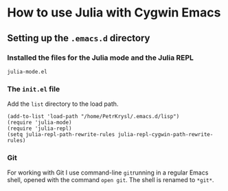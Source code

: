 # How to use Julia with Cygwin Emacs

## Setting up the `.emacs.d` directory

### Installed the files for the Julia mode and the Julia REPL

`julia-mode.el`


### The `init.el` file

Add the `list` directory to the load path.
```
(add-to-list 'load-path "/home/PetrKrysl/.emacs.d/lisp")
(require 'julia-mode)
(require 'julia-repl)
(setq julia-repl-path-rewrite-rules julia-repl-cygwin-path-rewrite-rules)
```

### Git

For working with Git I use command-line `git`running in a regular
Emacs shell, opened with the command `open git`.  The shell is renamed
to `*git*`. 